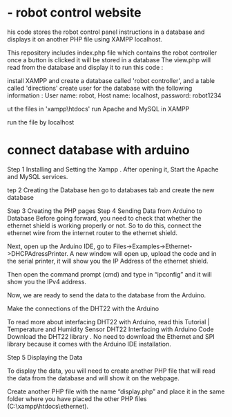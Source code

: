 # - robot control website 

his code stores the robot control panel instructions in a database and displays it on another PHP file using XAMPP localhost.

This repositery includes index.php file which contains the robot controller once a button is clicked it will be stored in a database
The view.php will read from the database and display it
to run this code :

install XAMPP and create a database called 'robot controller', and a table called 'directions'
create user for the database with the following information : User name: robot, Host name: localhost, password: robot1234

ut the files in 'xampp\htdocs'
run Apache and MySQL in XAMPP

run the file by localhost 



# connect database with arduino

Step 1          Installing and Setting the Xampp
. After opening it, Start the Apache and MySQL services.

tep 2 Creating the Database
hen go to databases tab and create the new database

Step 3 Creating the PHP pages
Step 4 Sending Data from Arduino to Database
Before going forward, you need to check that whether the ethernet shield is working properly or not. So to do this, connect the ethernet wire from the internet router to the ethernet shield.

Next, open up the Arduino IDE, go to Files->Examples->Ethernet->DHCPAdressPrinter. A new window will open up, upload the code and in the serial printer, it will show you the IP Address of the ethernet shield.

Then open the command prompt (cmd) and type in “ipconfig” and it will show you the IPv4 address.


Now, we are ready to send the data to the database from the Arduino.

Make the connections of the DHT22 with the Arduino 

To read more about interfacing DHT22 with Arduino, read this Tutorial | Temperature and Humidity Sensor DHT22 Interfacing with Arduino
Code
Download the DHT22 library . No need to download the Ethernet and SPI library because it comes with the Arduino IDE installation.

Step 5 Displaying the Data


To display the data, you will need to create another PHP file that will read the data from the database and will show it on the webpage.

Create another PHP file with the name “display.php” and place it in the same folder where you have placed the other PHP files (C:\xampp\htdocs\ethernet\).
